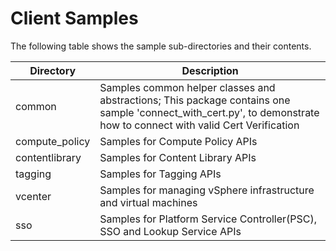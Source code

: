 # Client Samples

The following table shows the sample sub-directories and their contents.

Directory       | Description
----------------| -------------
common          | Samples common helper classes and abstractions; This package contains one sample 'connect_with_cert.py', to demonstrate how to connect with valid Cert Verification
compute_policy  | Samples for Compute Policy APIs
contentlibrary  | Samples for Content Library APIs
tagging         | Samples for Tagging APIs
vcenter         | Samples for managing vSphere infrastructure and virtual machines
sso             | Samples for Platform Service Controller(PSC), SSO and Lookup Service APIs
